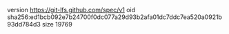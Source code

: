 version https://git-lfs.github.com/spec/v1
oid sha256:ed1bcb092e7b24700f0dc077a29d93b2afa01dc7ddc7ea520a0921b93dd784d3
size 19769

